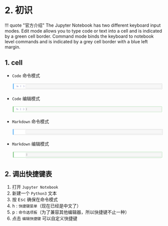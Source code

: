 # 2. 初识

!!! quote "官方介绍"
    The Jupyter Notebook has two different keyboard input modes.
    Edit mode allows you to type code or text into a cell and is indicated by a green cell border.
    Command mode binds the keyboard to notebook level commands and is indicated by a grey cell border with a blue left margin.

## 1. cell

- `Code` 命令模式

    ![](.\imgs\02-01_code_model1.png)

- `Code` 编辑模式

    ![](.\imgs\02-02_code_model2.png)

- `Markdown` 命令模式

    ![](.\imgs\02-03_markdown_model1.png)

- `Markdown` 编辑模式

    ![](.\imgs\02-04_markdown_model2.png)

## 2. 调出快捷键表

1. 打开 `Jupyter Notebook`
2. 新建一个 `Python3` 文本
3. 按 <kbd>Esc</kbd> 确保在命令模式
3. <kbd>h</kbd> : `快捷键菜单`（现在已经是中文了）
4. <kbd>p</kbd> : `命令选项板`（为了兼容其他编辑器，所以快捷键不止一种）
5. 点击 `编辑快捷键` 可以自定义快捷键
